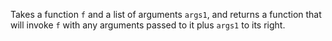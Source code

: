 Takes a function `f` and a list of arguments `args1`, and returns a function that will invoke `f` with any arguments passed to it plus `args1` to its right.